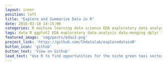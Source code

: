 ```yaml
---
layout: inner
position: left
title: "Explore and Summarize Data in R"
date: 2016-03-18 14:15:00
categories: R machine learning data science EDA exploratory data analysis
tags: data R ggplot2 EDA exploratory data-analysis data-munging dplyr tidyr jsonlite lubridate cluster hierarchical-clustering regos rgdal sp SpatialPoints SpatialDataFrames JSON GeoJSON maps MongoDB mongolite rmongodb sqldf sampling undersampling New-York-City taxi
featured_image: 'img/posts/edav2.png'
project_link: 'https://github.com/lhdatalab/exploredatainR'
button_icon: 'github'
button_text: 'View on Github'
lead_text: "Use R to find opportunities for the niche green taxi sector to earn more revenue in an industry dominated by yellow taxis in New York City. Read recommedations on https://github.com/lhdatalab/exploredatainR"
---
```

